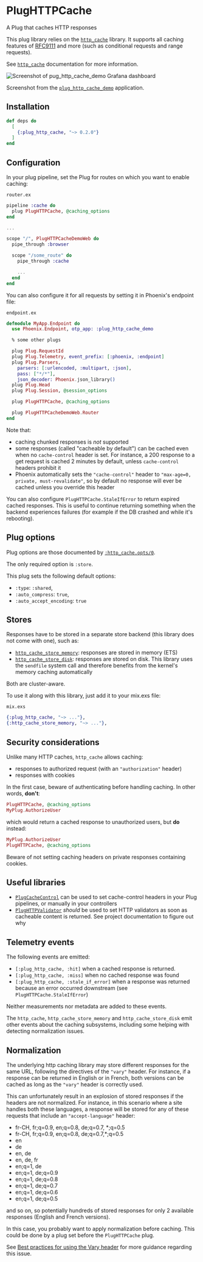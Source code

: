 # PlugHTTPCache

A Plug that caches HTTP responses

This plug library relies on the [`http_cache`](https://hexdocs.pm/http_cache)
library. It supports all caching features of
[RFC9111](https://datatracker.ietf.org/doc/html/rfc9111) and more
(such as conditional requests and range requests).

See [`http_cache`](https://hexdocs.pm/http_cache/) documentation for more information.

![Screenshot of pug_http_cache_demo Grafana dashboard](https://raw.githubusercontent.com/tanguilp/plug_http_cache/master/media/grafana.png)

Screenshot from the [`plug_http_cache_demo`](https://github.com/tanguilp/plug_http_cache_demo)
application.

## Installation

```elixir
def deps do
  [
    {:plug_http_cache, "~> 0.2.0"}
  ]
end
```

## Configuration

In your plug pipeline, set the Plug for routes on which you want to enable caching:

`router.ex`

```elixir
pipeline :cache do
  plug PlugHTTPCache, @caching_options
end

...

scope "/", PlugHTTPCacheDemoWeb do
  pipe_through :browser

  scope "/some_route" do
    pipe_through :cache

    ...
  end
end
```

You can also configure it for all requests by setting it in Phoenix's endpoint
file:

`endpoint.ex`

```elixir
defmodule MyApp.Endpoint do
  use Phoenix.Endpoint, otp_app: :plug_http_cache_demo

  % some other plugs

  plug Plug.RequestId
  plug Plug.Telemetry, event_prefix: [:phoenix, :endpoint]
  plug Plug.Parsers,
    parsers: [:urlencoded, :multipart, :json],
    pass: ["*/*"],
    json_decoder: Phoenix.json_library()
  plug Plug.Head
  plug Plug.Session, @session_options

  plug PlugHTTPCache, @caching_options

  plug PlugHTTPCacheDemoWeb.Router
end
```

Note that:
- caching chunked responses is *not* supported
- some responses (called "cacheable by default") can be cached even when no
`cache-control` header is set. For instance, a 200 response to a get request is
cached 2 minutes by default, unless `cache-control` headers prohibit it
- Phoenix automatically sets the `"cache-control"` header to
`"max-age=0, private, must-revalidate"`, so by default no response will ever
be cached unless you override this header

You can also configure `PlugHTTPCache.StaleIfError` to return expired cached responses.
This is useful to continue returning something when the backend experiences failures
(for example if the DB crashed and while it's rebooting).

## Plug options

Plug options are those documented by
[`:http_cache.opts/0`](https://hexdocs.pm/http_cache/http_cache.html#t:opts/0).

The only required option is `:store`.

This plug sets the following default options:
- `:type`: `:shared`,
- `:auto_compress`: `true`,
- `:auto_accept_encoding`: `true`

## Stores

Responses have to be stored in a separate store backend (this library does not come with one), such
as:
- [`http_cache_store_memory`](https://github.com/tanguilp/http_cache_store_memory): responses are
stored in memory (ETS)
- [`http_cache_store_disk`](https://github.com/tanguilp/http_cache_store_disk): responses are
stored on disk. This library uses the `sendfile` system call and therefore benefits from the kernel's
memory caching automatically

Both are cluster-aware.

To use it along with this library, just add it to your mix.exs file:

`mix.exs`

```elixir
{:plug_http_cache, "~> ..."},
{:http_cache_store_memory, "~> ..."},
```

## Security considerations

Unlike many HTTP caches, `http_cache` allows caching:
- responses to authorized request (with an `"authorization"` header)
- responses with cookies

In the first case, beware of authenticating before handling caching. In
other words, **don't**:

```elixir
PlugHTTPCache, @caching_options
MyPlug.AuthorizeUser
```

which would return a cached response to unauthorized users, but **do** instead:

```elixir
MyPlug.AuthorizeUser
PlugHTTPCache, @caching_options
```

Beware of not setting caching headers on private responses containing cookies.

## Useful libraries

- [`PlugCacheControl`](https://github.com/krasenyp/plug_cache_control) can be used
to set cache-control headers in your Plug pipelines, or manually in your controllers
- [`PlugHTTPValidator`](https://github.com/tanguilp/plug_http_validator) *should* be used
to set HTTP validators as soon as cacheable content is returned. See project
documentation to figure out why

## Telemetry events

The following events are emitted:
- `[:plug_http_cache, :hit]` when a cached response is returned.
- `[:plug_http_cache, :miss]` when no cached response was found
- `[:plug_http_cache, :stale_if_error]` when a response was returned because an error
occurred downstream (see `PlugHTTPCache.StaleIfError`)

Neither measurements nor metadata are added to these events.

The `http_cache`, `http_cache_store_memory` and `http_cache_store_disk` emit other events about
the caching subsystems, including some helping with detecting normalization issues.

## Normalization

The underlying http caching library may store different responses for the same URL,
following the directives of the `"vary"` header. For instance, if a response can
be returned in English or in French, both versions can be cached as long as the
`"vary"` header is correctly used.

This can unfortunately result in an explosion of stored responses if the headers
are not normalized. For instance, in this scenario where a site handles both these
languages, a response will be stored for any of these requests that include an
`"accept-language"` header:
- fr-CH, fr;q=0.9, en;q=0.8, de;q=0.7, *;q=0.5
- fr-CH, fr;q=0.9, en;q=0.8, de;q=0.7,*;q=0.5
- en
- de
- en, de
- en, de, fr
- en;q=1, de
- en;q=1, de;q=0.9
- en;q=1, de;q=0.8
- en;q=1, de;q=0.7
- en;q=1, de;q=0.6
- en;q=1, de;q=0.5

and so on, so potentially hundreds of stored responses for only 2 available
responses (English and French versions).

In this case, you probably want to apply normalization before caching. This
could be done by a plug set before the `PlugHTTPCache` plug.

See [Best practices for using the Vary header](https://www.fastly.com/blog/best-practices-using-vary-header)
for more guidance regarding this issue.
